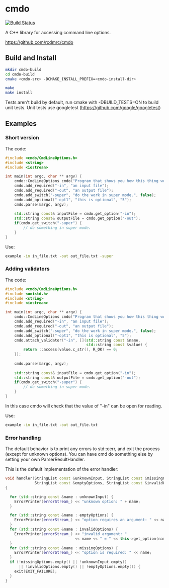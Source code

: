 # cmdo

[![Build Status](https://travis-ci.org/rcdmrc/cmdo.svg?branch=master)](https://travis-ci.org/rcdmrc/cmdo)

A C++ library for accessing command line options.

https://github.com/rcdmrc/cmdo

## Build and Install

```bash
mkdir cmdo-build
cd cmdo-build
cmake <cmdo-src> -DCMAKE_INSTALL_PREFIX=<cmdo-install-dir>

make
make install
```

Tests aren't build by default, run cmake with -DBUILD_TESTS=ON to build unit 
tests. Unit tests use googletest (https://github.com/google/googletest)

## Examples

### Short version

The code:

```c++
#include <cmdo/CmdLineOptions.h>
#include <string>
#include <iostrean>

int main(int argc, char ** argv) {
    cmdo::CmdLineOptions cmdo("Program that shows you how this thing works.");
    cmdo.add_required("-in", "an input file");
    cmdo.add_required("-out", "an output file");
    cmdo.add_switch("-super", "do the work in super mode.", false);
    cmdo.add_optional("-opt1", "this is optional", "5");
    cmdo.parse(&argc, argv);
    
    std::string const& inputFile = cmdo.get_option("-in");    
    std::string const& outputFile = cmdo.get_option("-out");
    if(cmdo.get_switch("-super") {
        // do something in super mode.
    }
}
```

Use:

```bash
example -in in_file.txt -out out_file.txt -super
```

### Adding validators

The code:

```c++
#include <cmdo/CmdLineOptions.h>
#include <unistd.h>
#include <string>
#include <iostrean>

int main(int argc, char ** argv) {
    cmdo::CmdLineOptions cmdo("Program that shows you how this thing works.");
    cmdo.add_required("-in", "an input file");
    cmdo.add_required("-out", "an output file");
    cmdo.add_switch("-super", "do the work in super mode.", false);
    cmdo.add_optional("-opt1", "this is optional", "5");
    cmdo.attach_validator("-in", [](std::string const &name,
                                    std::string const &value) {
        return ::access(value.c_str(), R_OK) == 0;
    });
    
    cmdo.parse(&argc, argv);
    
    std::string const& inputFile = cmdo.get_option("-in");    
    std::string const& outputFile = cmdo.get_option("-out");
    if(cmdo.get_switch("-super") {
        // do something in super mode.
    }
}
```
In this case cmdo will check that the value of "-in" can be open for reading.

Use:

```bash
example -in in_file.txt -out out_file.txt
```

### Error handling

The default behavior is to print any errors to std::cerr, and exit the process (except for unknown options). You can have cmd do something else by setting your own ParserResultHandler.

This is the default implementation of the error handler:
```c++
void handler(StringList const &unknownInput, StringList const &missingOptions,
             StringList const &emptyOptions, StringList const &invalidOptions)
{

  for (std::string const &name : unknownInput) {
    ErrorPrinter(errorStream_) << "unknown option: " + name;
  }

  for (std::string const &name : emptyOptions) {
    ErrorPrinter(errorStream_) << "option requires an argument: " << name;
  }
  for (std::string const &name : invalidOptions) {
    ErrorPrinter(errorStream_) << "invalid argument: "
                               << name << " = " << this->get_option(name);
  }
  for (std::string const &name : missingOptions) {
    ErrorPrinter(errorStream_) << "option is required: " << name;
  }
  if (!missingOptions.empty() || !unknownInput.empty()
      || !invalidOptions.empty() || !emptyOptions.empty()) {
    exit(EXIT_FAILURE);
  }
}
```
